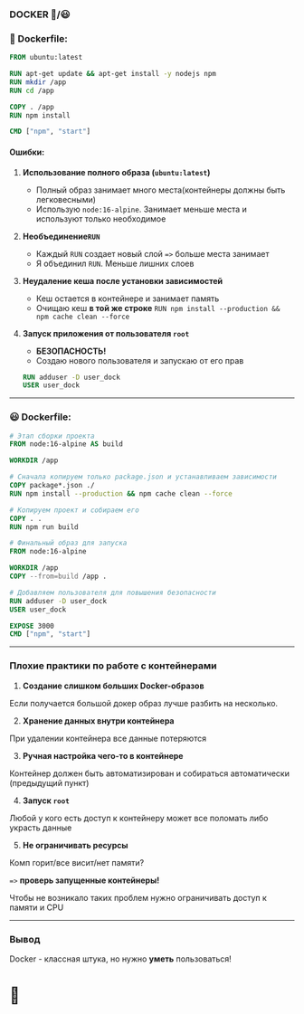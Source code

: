 ### DOCKER 🙁/😃
### 🙁 Dockerfile:

```Dockerfile
FROM ubuntu:latest

RUN apt-get update && apt-get install -y nodejs npm
RUN mkdir /app
RUN cd /app

COPY . /app
RUN npm install

CMD ["npm", "start"]
```

#### Ошибки:

1. **Использование полного образа (`ubuntu:latest`)**
    - Полный образ занимает много места(контейнеры должны быть легковесными)
    - Использую `node:16-alpine`. Занимает меньше места и используют только необходимое

2. **Необъединение`RUN`**
    - Каждый `RUN` создает новый слой `=>` больше места занимает
    - Я объединил `RUN`. Меньше лишних слоев

3. **Неудаление кеша после установки зависимостей**
    - Кеш остается в контейнере и занимает память
    - Очищаю кеш **в той же строке** ``RUN npm install --production && npm cache clean --force``

4. **Запуск приложения от пользователя `root`**
    - **БЕЗОПАСНОСТЬ!**
    - Создаю нового пользователя и запускаю от его прав

   ```Dockerfile
   RUN adduser -D user_dock
   USER user_dock
   ```
---

### 😃 Dockerfile:

```Dockerfile
# Этап сборки проекта
FROM node:16-alpine AS build

WORKDIR /app

# Сначала копируем только package.json и устанавливаем зависимости
COPY package*.json ./
RUN npm install --production && npm cache clean --force

# Копируем проект и собираем его
COPY . .
RUN npm run build

# Финальный образ для запуска
FROM node:16-alpine

WORKDIR /app
COPY --from=build /app .

# Добавляем пользователя для повышения безопасности
RUN adduser -D user_dock
USER user_dock

EXPOSE 3000
CMD ["npm", "start"]
```

---

### Плохие практики по работе с контейнерами

1. **Создание слишком больших Docker-образов**

Если получается большой докер образ лучше разбить на несколько.

2. **Хранение данных внутри контейнера**

При удалении контейнера все данные потеряются

3. **Ручная настройка чего-то в контейнере**

Контейнер должен быть автоматизирован и собираться автоматически
(предыдущий пункт)

4. **Запуск ``root``**

Любой у кого есть доступ к контейнеру может все поломать либо украсть данные

5. **Не ограничивать ресурсы**

Комп горит/все висит/нет памяти?

``=>`` **проверь запущенные контейнеры!**

Чтобы не возникало таких проблем нужно ограничивать доступ к памяти и CPU

---

### Вывод
Docker - классная штука, но нужно **уметь** пользоваться!

# 🦒
